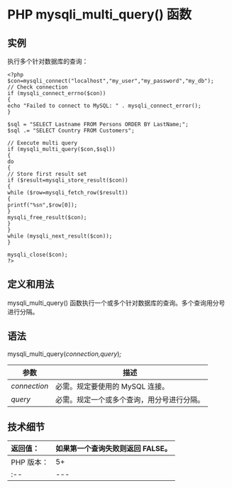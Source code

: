 # PHP mysqli_multi_query() 函数



## 实例

执行多个针对数据库的查询：

```
<?php
$con=mysqli_connect("localhost","my_user","my_password","my_db");
// Check connection
if (mysqli_connect_errno($con))
{
echo "Failed to connect to MySQL: " . mysqli_connect_error();
}

$sql = "SELECT Lastname FROM Persons ORDER BY LastName;";
$sql .= "SELECT Country FROM Customers";

// Execute multi query
if (mysqli_multi_query($con,$sql))
{
do
{
// Store first result set
if ($result=mysqli_store_result($con))
{
while ($row=mysqli_fetch_row($result))
{
printf("%sn",$row[0]);
}
mysqli_free_result($con);
}
}
while (mysqli_next_result($con));
}

mysqli_close($con);
?>
```

## 定义和用法

mysqli_multi_query() 函数执行一个或多个针对数据库的查询。多个查询用分号进行分隔。

## 语法

mysqli_multi_query(_connection,query_)_;_

| 参数 | 描述 |
| --- | --- |
| _connection_ | 必需。规定要使用的 MySQL 连接。 |
| _query_ | 必需。规定一个或多个查询，用分号进行分隔。 |

## 技术细节

| 返回值： | 如果第一个查询失败则返回 FALSE。 |
| :-- | --- |
| PHP 版本： | 5+ |
| :-- | --- |

  